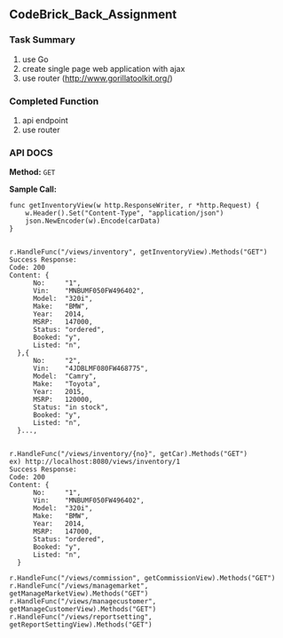 ## CodeBrick_Back_Assignment

### Task Summary

1. use Go
2. create single page web application with ajax
3. use router (http://www.gorillatoolkit.org/)

### Completed Function

1. api endpoint
2. use router

### API DOCS

 **Method:**
  `GET`

 **Sample Call:**

  ```
  func getInventoryView(w http.ResponseWriter, r *http.Request) {
	  w.Header().Set("Content-Type", "application/json")
	  json.NewEncoder(w).Encode(carData)
  }
  
  
r.HandleFunc("/views/inventory", getInventoryView).Methods("GET")
Success Response:
Code: 200
Content: {
		No:     "1",
		Vin:    "MNBUMF050FW496402",
		Model:  "320i",
		Make:   "BMW",
		Year:   2014,
		MSRP:   147000,
		Status: "ordered",
		Booked: "y",
		Listed: "n",
	},{
		No:     "2",
		Vin:    "4JDBLMF080FW468775",
		Model:  "Camry",
		Make:   "Toyota",
		Year:   2015,
		MSRP:   120000,
		Status: "in stock",
		Booked: "y",
		Listed: "n",
	}...,


r.HandleFunc("/views/inventory/{no}", getCar).Methods("GET")
ex) http://localhost:8080/views/inventory/1
Success Response:
Code: 200
Content: {
		No:     "1",
		Vin:    "MNBUMF050FW496402",
		Model:  "320i",
		Make:   "BMW",
		Year:   2014,
		MSRP:   147000,
		Status: "ordered",
		Booked: "y",
		Listed: "n",
	}

r.HandleFunc("/views/commission", getCommissionView).Methods("GET")
r.HandleFunc("/views/managemarket", getManageMarketView).Methods("GET")
r.HandleFunc("/views/managecustomer", getManageCustomerView).Methods("GET")
r.HandleFunc("/views/reportsetting", getReportSettingView).Methods("GET")
  ```

